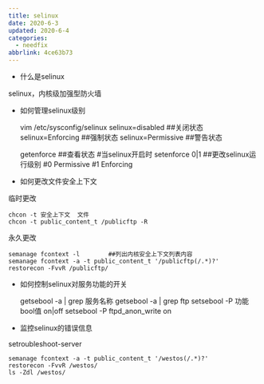 ```yaml
---
title: selinux
date: 2020-6-3
updated: 2020-6-4
categories:
  - needfix
abbrlink: 4ce63b73
---
```

* 什么是selinux

selinux，内核级加强型防火墙

*  如何管理selinux级别


    vim /etc/sysconfig/selinux
        selinux=disabled		##关闭状态
        selinux=Enforcing		##强制状态
        selinux=Permissive		##警告状态

    getenforce			##查看状态
    #当selinux开启时
    setenforce 0|1			##更改selinux运行级别
    #0 Permissive
    #1 Enforcing

* 如何更改文件安全上下文

 临时更改

    chcon -t 安全上下文	文件
    chcon -t public_content_t /publicftp -R

永久更改

    semanage fcontext -l		##列出内核安全上下文列表内容
    semanage fcontext -a -t public_content_t '/publicftp(/.*)?'
    restorecon -FvvR /publicftp/

* 如何控制selinux对服务功能的开关


    getsebool -a | grep 服务名称
    getsebool -a | grep ftp
    setsebool -P 功能bool值 on|off
    setsebool -P	ftpd_anon_write on

* 监控selinux的错误信息

setroubleshoot-server


    semanage fcontext -a -t public_content_t '/westos(/.*)?'
    restorecon -FvvR /westos/
    ls -Zdl /westos/


